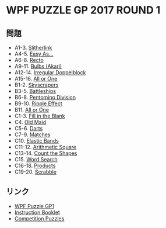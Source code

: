 # WPF PUZZLE GP 2017 ROUND 1

## 問題
- A1-3. [Slitherlink](../puzzle/slitherlink.md)
- A4-5. [Easy As...](../puzzle/easyas.md)
- A6-8. [Recto](../puzzle/recto.md)
- A9-11. [Bulbs (Akari)](../puzzle/akari.md)
- A12-14. [Irregular Doppelblock](../puzzle/doppelblock_bigcells.md)
- A15-16. [All or One](../puzzle/allorone.md)
- B1-2. [Skyscrapers](../puzzle/skyscrapers.md)
- B3-5. [Battleships](../puzzle/battleships.md)
- B6-8. [Pentomino Division](../puzzle/division.md)
- B9-10. [Ripple Effect](../puzzle/rippleeffect.md)
- B11. [All or One](../puzzle/allorone.md)
- C1-3. [Fill in the Blank](../puzzle/fillintheblank.md)
- C4. [Old Maid](../puzzle/oldmaid.md)
- C5-6. [Darts](../puzzle/darts.md)
- C7-9. [Matches](../puzzle/matches.md)
- C10. [Elastic Bands](../puzzle/elasticbands.md)
- C11-12. [Arithmetic Square](../puzzle/arithmeticsquare.md)
- C13-14. [Count the Shapes](../puzzle/counttheshapes.md)
- C15. [Word Search](../puzzle/wordsearch.md)
- C16-18. [Products](../puzzle/products.md)
- C19-20. [Scrabble](../puzzle/scrabble.md)

## リンク
- [WPF Puzzle GP1](https://gp.worldpuzzle.org/content/wpf-puzzle-gp1-2)
- [Instruction Booklet](https://gp.worldpuzzle.org/content/instruction-booklet-50)
- [Competition Puzzles](https://gp.worldpuzzle.org/content/competition-puzzles-15)
